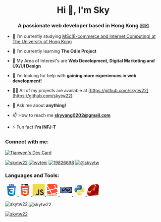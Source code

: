 <h1 align="center">Hi 👋, I'm Sky</h1>
<h3 align="center">A passionate web developer based in Hong Kong 🇭🇰 </h3>

- 🔭 I’m currently studying [MSc(E-commerce and Internet Computing) at The University of Hong Kong](https://www.hku.hk/)

- 🌱 I’m currently learning **The Odin Project**

- 👯 My Area of Interest's are **Web Development, Digital Marketing and UX/UI Design**

- 🤝 I’m looking for help with **gaining more experiences in web development!**

- 👨‍💻 All of my projects are available at [https://github.com/skytw22](https://github.com/skytw22)

- 💬 Ask me about **anything!**

- 📫 How to reach me **skyyang0202@gmail.com**

- ⚡ Fun fact **I'm INFJ-T**

<h3 align="left">Connect with me:</h3>

<a href="https://app.daily.dev/skyytw"><img src="https://github.com/skytw22/skyytw22/blob/main/devcard.svg" width="400" alt="Tianwen's Dev Card"/></a>

<p align="left">
<a href="https://dev.to/skytw22" target="blank"><img align="center" src="https://raw.githubusercontent.com/rahuldkjain/github-profile-readme-generator/master/src/images/icons/Social/devto.svg" alt="skytw22" height="30" width="40" /></a>
<a href="https://twitter.com/wyteni" target="blank"><img align="center" src="https://raw.githubusercontent.com/rahuldkjain/github-profile-readme-generator/master/src/images/icons/Social/twitter.svg" alt="wyteni" height="30" width="40" /></a>
<a href="https://stackoverflow.com/users/19826698" target="blank"><img align="center" src="https://raw.githubusercontent.com/rahuldkjain/github-profile-readme-generator/master/src/images/icons/Social/stack-overflow.svg" alt="19826698" height="30" width="40" /></a>
<a href="https://hashnode.com/@skyytw" target="blank"><img align="center" src="https://raw.githubusercontent.com/rahuldkjain/github-profile-readme-generator/master/src/images/icons/Social/hashnode.svg" alt="@skyytw" height="30" width="40" /></a>
</p>

<h3 align="left">Languages and Tools:</h3>
<p align="left"> <a href="https://www.w3schools.com/css/" target="_blank" rel="noreferrer"> <img src="https://raw.githubusercontent.com/devicons/devicon/master/icons/css3/css3-original-wordmark.svg" alt="css3" width="40" height="40"/> </a> <a href="https://www.w3.org/html/" target="_blank" rel="noreferrer"> <img src="https://raw.githubusercontent.com/devicons/devicon/master/icons/html5/html5-original-wordmark.svg" alt="html5" width="40" height="40"/> </a> <a href="https://developer.mozilla.org/en-US/docs/Web/JavaScript" target="_blank" rel="noreferrer"> <img src="https://raw.githubusercontent.com/devicons/devicon/master/icons/javascript/javascript-original.svg" alt="javascript" width="40" height="40"/> </a> <a href="https://laravel.com/" target="_blank" rel="noreferrer"> <img src="https://raw.githubusercontent.com/devicons/devicon/master/icons/laravel/laravel-plain-wordmark.svg" alt="laravel" width="40" height="40"/> </a> <a href="https://www.php.net" target="_blank" rel="noreferrer"> <img src="https://raw.githubusercontent.com/devicons/devicon/master/icons/php/php-original.svg" alt="php" width="40" height="40"/> </a> <a href="https://www.python.org" target="_blank" rel="noreferrer"> <img src="https://raw.githubusercontent.com/devicons/devicon/master/icons/python/python-original.svg" alt="python" width="40" height="40"/> </a> <a href="https://www.ruby-lang.org/en/" target="_blank" rel="noreferrer"> <img src="https://raw.githubusercontent.com/devicons/devicon/master/icons/ruby/ruby-original.svg" alt="ruby" width="40" height="40"/> </a> </p>

<p><img align="left" src="https://github-readme-stats.vercel.app/api/top-langs?username=skytw22&show_icons=true&locale=en&layout=compact" alt="skytw22" /></p>

<p>&nbsp;<img align="center" src="https://github-readme-stats.vercel.app/api?username=skytw22&show_icons=true&locale=en" alt="skytw22" /></p>
<p align="left"> <a href="https://github.com/ryo-ma/github-profile-trophy"><img src="https://github-profile-trophy.vercel.app/?username=skytw22" alt="skytw22" /></a> </p>
